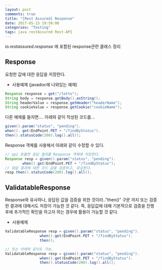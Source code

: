 ```yaml
---
layout: post
comments: true
title: "[Rest Assured] Response"
date: 2017-05-15 19:50:00
categories: "Testing"
tags: java restAssured Rest-API
---
```


_io.restassured.response_ 에 포함된 response관련 클래스 정리

## Response
요청한 값에 대한 응답을 저장한다.

* 사용예제 (javadoc에 나와있는 예제)
```java
Response response = get("/lotto");
String body = response.getBody().asString();
String headerValue = response.getHeader("headerName");
String cookieValue = response.getCookie("cookieName");
```

다른 예제를 들자면….
아래와 같이 작성된 코드를…
```java
given().param("status", "pending").
when(). get(EndPoint.PET + "/findByStatus").
then().statusCode(200).log().all();
```

 Response 객체를 사용해서 아래와 같이 수정할 수 있다.
```java
// api 호출한 응답 결과를 Response 객체에 저장한다.
Response resp = given().param("status", "pending").
		when().get(EndPoint.PET + "/findByStatus");
// 응닶 결과에 대한 코드 값을 검증하고, 로깅한다.
resp.then().statusCode(200).log().all();
```


## ValidatableResponse
Response와 유사하나,  응답된 값을 검증을 위한 것이라..”then()” 구문 까지 또는 검증한 결과에 대해서도 저장이 가능한 것 같다.
즉, 응답값에 대해 기본적으로 검증을 진행 후에 추가적인 확인을 하고자 하는 경우에 활용이 가능할 것 같다.

* 사용예제 
```java
ValidatableResponse resp = given().param("status", "pending").
                when().get(EndPoint.PET + "/findByStatus").
                then();

// 또는 아래와 같이도 가능.
ValidatableResponse resp = given().param("status", "pending").
                when().get(EndPoint.PET + "/findByStatus").
                then().statusCode(200).log().all();
```

